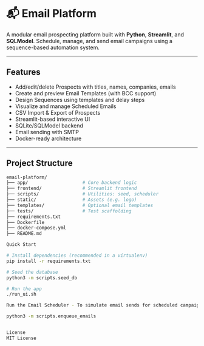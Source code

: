 # 📬 Email Platform

A modular email prospecting platform built with **Python**, **Streamlit**, and **SQLModel**. Schedule, manage, and send email campaigns using a sequence-based automation system.

---

## Features

- Add/edit/delete Prospects with titles, names, companies, emails
- Create and preview Email Templates (with BCC support)
- Design Sequences using templates and delay steps
- Visualize and manage Scheduled Emails
- CSV Import & Export of Prospects
- Streamlit-based interactive UI
- SQLite/SQLModel backend
- Email sending with SMTP
- Docker-ready architecture

---

## Project Structure

```bash
email-platform/
├── app/                    # Core backend logic
├── frontend/               # Streamlit frontend
├── scripts/                # Utilities: seed, scheduler
├── static/                 # Assets (e.g. logo)
├── templates/              # Optional email templates
├── tests/                  # Test scaffolding
├── requirements.txt
├── Dockerfile
├── docker-compose.yml
├── README.md

Quick Start

# Install dependencies (recommended in a virtualenv)
pip install -r requirements.txt

# Seed the database
python3 -m scripts.seed_db

# Run the app
./run_ui.sh

Run the Email Scheduler - To simulate email sends for scheduled campaigns:

python3 -m scripts.enqueue_emails


License
MIT License
